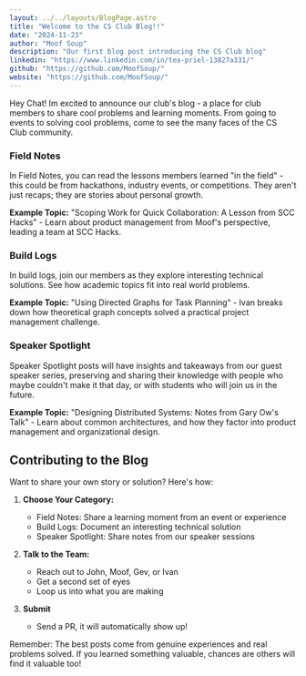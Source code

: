 ```yaml
---
layout: ../../layouts/BlogPage.astro
title: "Welcome to the CS Club Blog!!"
date: "2024-11-23"
author: "Moof Soup"
description: "Our first blog post introducing the CS Club blog"
linkedin: "https://www.linkedin.com/in/tea-priel-13827a331/"
github: "https://github.com/MoofSoup/"
website: "https://github.com/MoofSoup/"
---
```

Hey Chat! Im excited to announce our club's blog - a place for club members to share cool problems and learning moments. From going to events to solving cool problems, come to see the many faces of the CS Club community.

### Field Notes
In Field Notes, you can read the lessons members learned "in the field" - this could be from hackathons, industry events, or competitions. They aren't just recaps; they are stories about personal growth.

**Example Topic:** "Scoping Work for Quick Collaboration: A Lesson from SCC Hacks" - Learn about product management from Moof's perspective, leading a team at SCC Hacks.

### Build Logs
In build logs, join our members as they explore interesting technical solutions. See how academic topics fit into real world problems.

**Example Topic:** "Using Directed Graphs for Task Planning" - Ivan breaks down how theoretical graph concepts solved a practical project management challenge.

### Speaker Spotlight
Speaker Spotlight posts will have insights and takeaways from our guest speaker series, preserving and sharing their knowledge with people who maybe couldn't make it that day, or with students who will join us in the future.

**Example Topic:** "Designing Distributed Systems: Notes from Gary Ow's Talk" - Learn about common architectures, and how they factor into product management and organizational design.

## Contributing to the Blog

Want to share your own story or solution? Here's how:

1. **Choose Your Category:**
   - Field Notes: Share a learning moment from an event or experience
   - Build Logs: Document an interesting technical solution
   - Speaker Spotlight: Share notes from our speaker sessions

2. **Talk to the Team:**
   - Reach out to John, Moof, Gev, or Ivan
   - Get a second set of eyes 
   - Loop us into what you are making


3. **Submit**
   - Send a PR, it will automatically show up! 

Remember: The best posts come from genuine experiences and real problems solved. If you learned something valuable, chances are others will find it valuable too!